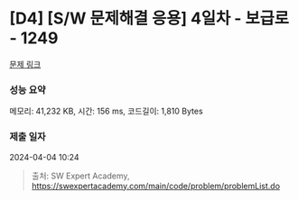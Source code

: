 # [D4] [S/W 문제해결 응용] 4일차 - 보급로 - 1249 

[문제 링크](https://swexpertacademy.com/main/code/problem/problemDetail.do?contestProbId=AV15QRX6APsCFAYD) 

### 성능 요약

메모리: 41,232 KB, 시간: 156 ms, 코드길이: 1,810 Bytes

### 제출 일자

2024-04-04 10:24



> 출처: SW Expert Academy, https://swexpertacademy.com/main/code/problem/problemList.do